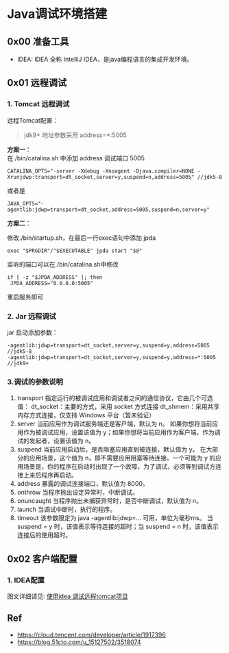 # Java调试环境搭建


## 0x00 准备工具

- IDEA: IDEA 全称 IntelliJ IDEA，是java编程语言的集成开发环境。

## 0x01 远程调试

### 1. Tomcat 远程调试

远程Tomcat配置：    

> jdk9+ 地址参数采用 address=*:5005
  
**方案一**：   
在./bin/catalina.sh 中添加 address 调试端口 5005
```
CATALINA_OPTS="-server -Xdebug -Xnoagent -Djava.compiler=NONE -Xrunjdwp:transport=dt_socket,server=y,suspend=n,address=5005" //jdk5-8
```
或者是
```
JAVA_OPTS="-agentlib:jdwp=transport=dt_socket,address=5005,suspend=n,server=y"
```
**方案二**：

修改./bin/startup.sh，在最后一行exec语句中添加 jpda

```
exec "$PRGDIR"/"$EXECUTABLE" jpda start "$@"
```
监听的端口可以在./bin/catalina.sh中修改

```
if [ -z "$JPDA_ADDRESS" ]; then
 JPDA_ADDRESS="0.0.0.0:5005"
```

重启服务即可


### 2. Jar 远程调试 

jar 启动添加参数：    

```
-agentlib:jdwp=transport=dt_socket,server=y,suspend=y,address=5005  //jdk5-8
-agentlib:jdwp=transport=dt_socket,server=y,suspend=y,address=*:5005  //jdk9+
```


### 3.调试的参数说明
1. transport
指定运行的被调试应用和调试者之间的通信协议，它由几个可选值：
dt_socket：主要的方式，采用 socket 方式连接
dt_shmem：采用共享内存方式连接，仅支持 Windows 平台（暂未验证）
2. server
当前应用作为调试服务端还是客户端，默认为 n。
如果你想将当前应用作为被调试应用，设置该值为 y；如果你想将当前应用作为客户端，作为调试的发起者，设置该值为 n。
3. suspend
当前应用启动后，是否阻塞应用直到被连接，默认值为 y。
在大部分的应用场景，这个值为 n，即不需要应用阻塞等待连接。一个可能为 y 的应用场景是，你的程序在启动时出现了一个故障，为了调试，必须等到调试方连接上来后程序再启动。
4. address
暴露的调试连接端口，默认值为 8000。
5. onthrow
当程序抛出设定异常时，中断调试。
6. onuncaught
当程序抛出未捕获异常时，是否中断调试，默认值为 n。
7. launch
当调试中断时，执行的程序。
8. timeout
该参数限定为 java -agentlib:jdwp=… 可用，单位为毫秒ms。
当 suspend = y 时，该值表示等待连接的超时；当 suspend = n 时，该值表示连接后的使用超时。

## 0x02 客户端配置

### 1. IDEA配置
图文详细请见:
[使用idea 调试远程tomcat项目](https://blog.51cto.com/u_15127502/3518074)

## Ref
- https://cloud.tencent.com/developer/article/1917396 
- https://blog.51cto.com/u_15127502/3518074
